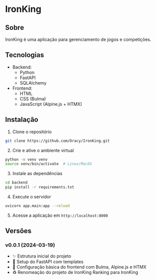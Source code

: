 # IronKing

## Sobre
IronKing é uma aplicação para gerenciamento de jogos e competições.

## Tecnologias
- Backend:
  - Python
  - FastAPI
  - SQLAlchemy
- Frontend:
  - HTML
  - CSS (Bulma)
  - JavaScript (Alpine.js + HTMX)

## Instalação
1. Clone o repositório
```bash
git clone https://github.com/Oracy/IronKing.git
```

2. Crie e ative o ambiente virtual
```bash
python -m venv venv
source venv/bin/activate  # Linux/MacOS
```

3. Instale as dependências
```bash
cd backend
pip install -r requirements.txt
```

4. Execute o servidor
```bash
uvicorn app.main:app --reload
```

5. Acesse a aplicação em `http://localhost:8000`

## Versões

### v0.0.1 (2024-03-19)
- ✨ Estrutura inicial do projeto
- 🎨 Setup do FastAPI com templates
- 🔧 Configuração básica do frontend com Bulma, Alpine.js e HTMX
- ♻️ Renomeação do projeto de IronKing Ranking para IronKing 